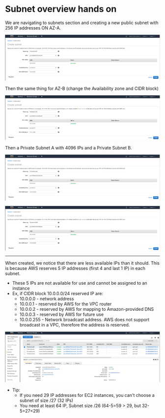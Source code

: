 # Subnet overview hands on

We are navigating to subnets section and creating a new public subnet with 256 IP addresses ON AZ-A.

![](images/2020-01-01-16-08-35.png)

Then the same thing for AZ-B (change the Availability zone and CIDR block)

![](images/2020-01-01-16-10-06.png)

Then a Private Subnet A with 4096 IPs and a Private Subnet B.

![](images/2020-01-01-16-11-40.png)

![](images/2020-01-01-16-13-03.png)

---

When created, we notice that there are less available IPs than it should. This is because AWS reserves 5 IP addresses (first 4 and last 1 IP) in each subnet.
- These 5 IPs are not available for use and cannot be assigned to an instance
- Ex, if CIDR block 10.0.0.0/24 reserved IP are:
    - 10.0.0.0 - network address
    - 10.0.0.1 - reserved by AWS for the VPC router
    - 10.0.0.2 - reserved by AWS for mapping to Amazon-provided DNS
    - 10.0.0.3 - reserved by AWS for future use
    - 10.0.0.255 - Network broadcast address. AWS does not support broadcast in a VPC, therefore the address is reserved. 

![](images/2020-01-01-16-14-35.png)
- Tip:
    - If you need 29 IP addresses for EC2 instances, you can't choose a subnet of size /27 (32 IPs)
    - You need at least 64 IP, Subnet size /26 (64-5=59 > 29, but 32-5=27<29)